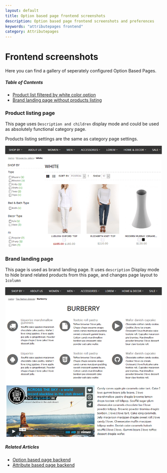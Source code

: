 ```yaml
---
layout: default
title: Option based page frontend screenshots
description: Option based page frontend screenshots and preferences
keywords: "attributepages frontend"
category: Attributepages
---
```


# Frontend screenshots

Here you can find a gallery of seperately configured Option Based Pages.

##### Table of Contents
- [Product list filtered by white color option](#product-listing-page)
- [Brand landing page without products listing](#brand-landing-page)

### Product listing page

This page uses `Description and children` display mode and could be used as
absolutely functional category page.

Products listing settings are the same as category page settings.

![Product listing page](/images/attributepages/option-based-page/frontend/white_color.png)

### Brand landing page

This page is used as brand landing page. It uses `description` Display mode
to hide brand related products from this page, and changes page layout to `1column`

![Brand landing page](/images/attributepages/option-based-page/frontend/brand_history_page.png)

##### Related Articles
- [Option based page backend](/m1/extensions/attributepages/option-based-page/backend/)
- [Attribute based page backend](/m1/extensions/attributepages/attribute-based-page/backend/)
